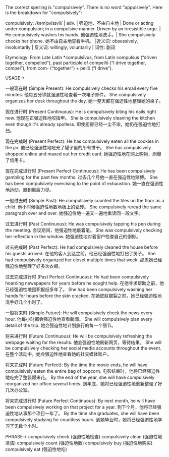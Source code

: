 The correct spelling is "compulsively".  There is no word "appulsively".  Here is the breakdown for "compulsively":

compulsively: /kəmˈpʌlsɪvli/ | adv. | 强迫地，不由自主地 | Done or acting under compulsion; in a compulsive manner.  Driven by an irresistible urge. | He compulsively washes his hands. 他强迫性地洗手。| She compulsively checks her phone. 她不由自主地查看手机。 |近义词: obsessively, involuntarily | 反义词: willingly, voluntarily | 词性: 副词

Etymology: From Late Latin *compulsīvus, from Latin compulsus (“driven together, compelled”), past participle of compellō (“I drive together, compel”), from com- (“together”) + pellō (“I drive”).

USAGE->

一般现在时 (Simple Present):
He compulsively checks his email every five minutes. 他每五分钟就强迫性地查看一次电子邮件。
She compulsively organizes her desk throughout the day.  她一整天都在强迫性地整理她的桌子。


现在进行时 (Present Continuous):
He is compulsively biting his nails right now. 他现在正强迫性地咬指甲。
She is compulsively cleaning the kitchen even though it's already spotless. 即使厨房已经一尘不染，她仍在强迫性地打扫。


现在完成时 (Present Perfect):
He has compulsively eaten all the cookies in the jar. 他已经强迫性地吃光了罐子里的所有饼干。
She has compulsively shopped online and maxed out her credit card. 她强迫性地在网上购物，刷爆了信用卡。


现在完成进行时 (Present Perfect Continuous):
He has been compulsively gambling for the past few months.  过去几个月他一直在强迫性地赌博。
She has been compulsively exercising to the point of exhaustion. 她一直在强迫性地运动，直到筋疲力尽。


一般过去时 (Simple Past):
He compulsively counted the tiles on the floor as a child. 他小时候强迫性地数地板上的瓷砖。
She compulsively reread the same paragraph over and over. 她强迫性地一遍又一遍地重读同一段文字。


过去进行时 (Past Continuous):
He was compulsively tapping his pen during the meeting.  会议期间，他强迫性地敲着笔。
She was compulsively checking her reflection in the window. 她强迫性地对着窗户检查自己的倒影。


过去完成时 (Past Perfect):
He had compulsively cleaned the house before his guests arrived.  在他的客人到达之前，他已经强迫性地打扫了房子。
She had compulsively organized her closet multiple times that week.  那周她已经强迫性地整理了好多次衣橱。


过去完成进行时 (Past Perfect Continuous):
He had been compulsively hoarding newspapers for years before he sought help.  在他寻求帮助之前，他已经强迫性地囤积报纸多年了。
She had been compulsively washing her hands for hours before the skin cracked.  在她皮肤皲裂之前，她已经强迫性地洗手好几个小时了。


一般将来时 (Simple Future):
He will compulsively check the news every hour.  他每小时都会强迫性地查看新闻。
She will compulsively plan every detail of the trip. 她会强迫性地计划旅行的每一个细节。


将来进行时 (Future Continuous):
He will be compulsively refreshing the webpage waiting for the results. 他会强迫性地刷新网页，等待结果。
She will be compulsively checking her social media accounts throughout the event.  在整个活动中，她会强迫性地查看她的社交媒体账户。


将来完成时 (Future Perfect):
By the time the movie ends, he will have compulsively eaten the entire bag of popcorn.  电影结束时，他将已经强迫性地吃完了整袋爆米花。
By the end of the year, she will have compulsively reorganized her office several times. 到年底，她将已经强迫性地重新整理了好几次办公室。


将来完成进行时 (Future Perfect Continuous):
By next month, he will have been compulsively working on that project for a year. 到下个月，他将已经强迫性地从事那个项目一年了。
By the time she graduates, she will have been compulsively studying for countless hours.  到她毕业时，她将已经强迫性地学习了无数个小时。


PHRASE->
compulsively check (强迫性地检查)
compulsively clean (强迫性地清洁)
compulsively count (强迫性地数)
compulsively buy (强迫性地购买)
compulsively eat (强迫性地吃)
